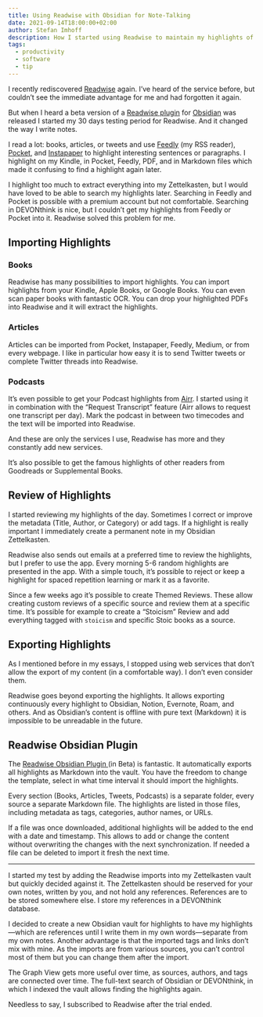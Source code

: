 ```yaml
---
title: Using Readwise with Obsidian for Note-Talking
date: 2021-09-14T18:00:00+02:00
author: Stefan Imhoff
description: How I started using Readwise to maintain my highlights of various tools for note-taking
tags:
  - productivity
  - software
  - tip
---
```


I recently rediscovered [Readwise](https://readwise.io/i/stefan805) again. I’ve heard of the service before, but couldn’t see the immediate advantage for me and had forgotten it again.

But when I heard a beta version of a [Readwise plugin](https://github.com/readwiseio/obsidian-readwise) for [Obsidian](https://obsidian.md/) was released I started my 30 days testing period for Readwise. And it changed the way I write notes.

I read a lot: books, articles, or tweets and use [Feedly](https://feedly.com/) (my RSS reader), [Pocket](https://getpocket.com/), and [Instapaper](https://www.instapaper.com/) to highlight interesting sentences or paragraphs. I highlight on my Kindle, in Pocket, Feedly, PDF, and in Markdown files which made it confusing to find a highlight again later.

I highlight too much to extract everything into my Zettelkasten, but I would have loved to be able to search my highlights later. Searching in Feedly and Pocket is possible with a premium account but not comfortable. Searching in DEVONthink is nice, but I couldn’t get my highlights from Feedly or Pocket into it. Readwise solved this problem for me.

## Importing Highlights

### Books

Readwise has many possibilities to import highlights. You can import highlights from your Kindle, Apple Books, or Google Books. You can even scan paper books with fantastic OCR. You can drop your highlighted PDFs into Readwise and it will extract the highlights.

### Articles

Articles can be imported from Pocket, Instapaper, Feedly, Medium, or from every webpage. I like in particular how easy it is to send Twitter tweets or complete Twitter threads into Readwise.

### Podcasts

It’s even possible to get your Podcast highlights from [Airr](https://www.airr.io/). I started using it in combination with the “Request Transcript” feature (Airr allows to request one transcript per day). Mark the podcast in between two timecodes and the text will be imported into Readwise.

And these are only the services I use, Readwise has more and they constantly add new services.

It’s also possible to get the famous highlights of other readers from Goodreads or Supplemental Books.

## Review of Highlights

I started reviewing my highlights of the day. Sometimes I correct or improve the metadata (Title, Author, or Category) or add tags. If a highlight is really important I immediately create a permanent note in my Obsidian Zettelkasten.

Readwise also sends out emails at a preferred time to review the highlights, but I prefer to use the app. Every morning 5-6 random highlights are presented in the app. With a simple touch, it’s possible to reject or keep a highlight for spaced repetition learning or mark it as a favorite.

Since a few weeks ago it’s possible to create Themed Reviews. These allow creating custom reviews of a specific source and review them at a specific time. It’s possible for example to create a “Stoicism” Review and add everything tagged with `stoicism` and specific Stoic books as a source.

## Exporting Highlights

As I mentioned before in my essays, I stopped using web services that don’t allow the export of my content (in a comfortable way). I don’t even consider them.

Readwise goes beyond exporting the highlights. It allows exporting continuously every highlight to Obsidian, Notion, Evernote, Roam, and others. And as Obsidian’s content is offline with pure text (Markdown) it is impossible to be unreadable in the future.

## Readwise Obsidian Plugin

The [Readwise Obsidian Plugin ](https://github.com/readwiseio/obsidian-readwise) (in Beta) is fantastic. It automatically exports all highlights as Markdown into the vault. You have the freedom to change the template, select in what time interval it should import the highlights.

Every section (Books, Articles, Tweets, Podcasts) is a separate folder, every source a separate Markdown file. The highlights are listed in those files, including metadata as tags, categories, author names, or URLs.

If a file was once downloaded, additional highlights will be added to the end with a date and timestamp. This allows to add or change the content without overwriting the changes with the next synchronization. If needed a file can be deleted to import it fresh the next time.

---

I started my test by adding the Readwise imports into my Zettelkasten vault but quickly decided against it. The Zettelkasten should be reserved for your own notes, written by you, and not hold any references. References are to be stored somewhere else. I store my references in a DEVONthink database.

I decided to create a new Obsidian vault for highlights to have my highlights—which are references until I write them in my own words—separate from my own notes. Another advantage is that the imported tags and links don’t mix with mine. As the imports are from various sources, you can’t control most of them but you can change them after the import.

The Graph View gets more useful over time, as sources, authors, and tags are connected over time. The full-text search of Obsidian or DEVONthink, in which I indexed the vault allows finding the highlights again.

Needless to say, I subscribed to Readwise after the trial ended.
